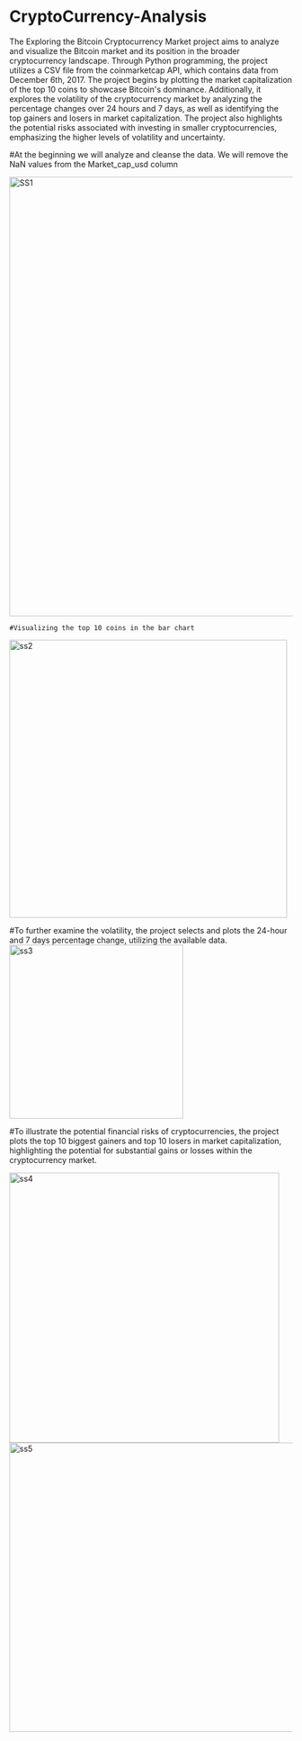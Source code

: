 # CryptoCurrency-Analysis

The Exploring the Bitcoin Cryptocurrency Market project aims to analyze and visualize the Bitcoin market and its position in the broader cryptocurrency landscape. Through Python programming, the project utilizes a CSV file from the coinmarketcap API, which contains data from December 6th, 2017. The project begins by plotting the market capitalization of the top 10 coins to showcase Bitcoin's dominance. Additionally, it explores the volatility of the cryptocurrency market by analyzing the percentage changes over 24 hours and 7 days, as well as identifying the top gainers and losers in market capitalization. The project also highlights the potential risks associated with investing in smaller cryptocurrencies, emphasizing the higher levels of volatility and uncertainty.

   #At the beginning we will analyze and cleanse the data. We will remove the NaN values from the Market_cap_usd column

<img width="781" alt="SS1" src="https://github.com/KadamPriyanka11/CryptoCurrency-Analysis/assets/115123187/f883f7b9-4fac-4a7b-82a8-a7a4119214e1">


    #Visualizing the top 10 coins in the bar chart 
<img width="494" alt="ss2" src="https://github.com/KadamPriyanka11/CryptoCurrency-Analysis/assets/115123187/fe6505d3-0b7f-4ef2-9dc7-a7b2c9243cd0">


#To further examine the volatility, the project selects and plots the 24-hour and 7 days percentage change, utilizing the available data.
<img width="309" alt="ss3" src="https://github.com/KadamPriyanka11/CryptoCurrency-Analysis/assets/115123187/b71953a3-85f3-41dd-9b5e-8c9852c5d853">


#To illustrate the potential financial risks of cryptocurrencies, the project plots the top 10 biggest gainers and top 10 losers in market capitalization, highlighting the potential for substantial gains or losses within the cryptocurrency market.

<img width="480" alt="ss4" src="https://github.com/KadamPriyanka11/CryptoCurrency-Analysis/assets/115123187/53a5ffcd-2b8c-4a3c-8dd5-ceec11cedce1">


<img width="514" alt="ss5" src="https://github.com/KadamPriyanka11/CryptoCurrency-Analysis/assets/115123187/b243a2e5-b9cb-4433-9bbe-464a1c31ef0f">







